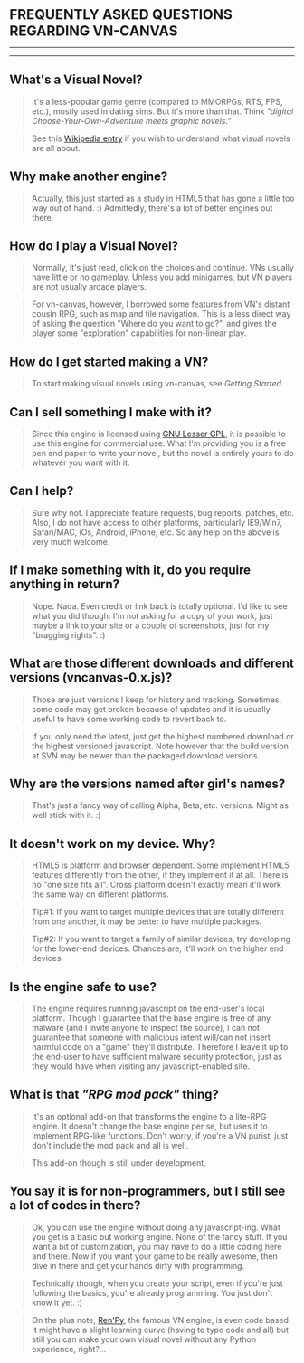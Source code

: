 <font size='5'><b>FREQUENTLY ASKED QUESTIONS REGARDING VN-CANVAS</b></font>

---



---

## What's a Visual Novel? ##
> It's a less-popular game genre (compared to MMORPGs, RTS, FPS, etc.), mostly used in dating sims. But it's more than that. Think _"digital Choose-Your-Own-Adventure meets graphic novels."_

> See this [Wikipedia entry](http://en.wikipedia.org/wiki/Visual_novels) if you wish to understand what visual novels are all about.

## Why make another engine? ##
> Actually, this just started as a study in HTML5 that has gone a little too way out of hand. :) Admittedly, there's a lot of better engines out there.

## How do I play a Visual Novel? ##
> Normally, it's just read, click on the choices and continue. VNs usually have little or no gameplay. Unless you add minigames, but VN players are not usually arcade players.

> For vn-canvas, however, I borrowed some features from VN's distant cousin RPG, such as map and tile navigation. This is a less direct way of asking the question "Where do you want to go?", and gives the player some "exploration" capabilities for non-linear play.

## How do I get started making a VN? ##
> To start making visual novels using vn-canvas, see _Getting Started_.

## Can I sell something I make with it? ##
> Since this engine is licensed using [GNU Lesser GPL](http://www.gnu.org/licenses/lgpl.html), it is possible to use this engine for commercial use. What I'm providing you is a free pen and paper to write your novel, but the novel is entirely yours to do whatever you want with it.

## Can I help? ##
> Sure why not. I appreciate feature requests, bug reports, patches, etc. Also, I do not have access to other platforms, particularly IE9/Win7, Safari/MAC, iOs, Android, iPhone, etc. So any help on the above is very much welcome.

## If I make something with it, do you require anything in return? ##
> Nope. Nada. Even credit or link back is totally optional. I'd like to see what you did though. I'm not asking for a copy of your work, just maybe a link to your site or a couple of screenshots, just for my "bragging rights". :)

## What are those different downloads and different versions (vncanvas-0.x.js)? ##
> Those are just versions I keep for history and tracking. Sometimes, some code may get broken because of updates and it is usually useful to have some working code to revert back to.

> If you only need the latest, just get the highest numbered download or the highest versioned javascript. Note however that the build version at SVN may be newer than the packaged download versions.

## Why are the versions named after girl's names? ##
> That's just a fancy way of calling Alpha, Beta, etc. versions. Might as well stick with it. :)

## It doesn't work on my device. Why? ##
> HTML5 is platform and browser dependent. Some implement HTML5 features differently from the other, if they implement it at all. There is no "one size fits all". Cross platform doesn't exactly mean it'll work the same way on different platforms.

> Tip#1: If you want to target multiple devices that are totally different from one another, it may be better to have multiple packages.

> Tip#2: If you want to target a family of similar devices, try developing for the lower-end devices. Chances are, it'll work on the higher end devices.

## Is the engine safe to use? ##
> The engine requires running javascript on the end-user's local platform. Though I guarantee that the base engine is free of any malware (and I invite anyone to inspect the source), I can not guarantee that someone with malicious intent will/can not insert harmful code on a "game" they'll distribute. Therefore I leave it up to the end-user to have sufficient malware security protection, just as they would have when visiting any javascript-enabled site.

## What is that _"RPG mod pack"_ thing? ##
> It's an optional add-on that transforms the engine to a lite-RPG engine. It doesn't change the base engine per se, but uses it to implement RPG-like functions. Don't worry, if you're a VN purist, just don't include the mod pack and all is well.

> This add-on though is still under development.

## You say it is for non-programmers, but I still see a lot of codes in there? ##

> Ok, you can use the engine without doing any javascript-ing. What you get is a basic but working engine. None of the fancy stuff. If you want a bit of customization, you may have to do a little coding here and there. Now if you want your game to be really awesome, then dive in there and get your hands dirty with programming.

> Technically though, when you create your script, even if you're just following the basics, you're already programming. You just don't know it yet. :)

> On the plus note, [Ren'Py](http://www.renpy.org/), the famous VN engine, is even code based. It might have a slight learning curve (having to type code and all) but still you can make your own visual novel without any Python experience, right?...